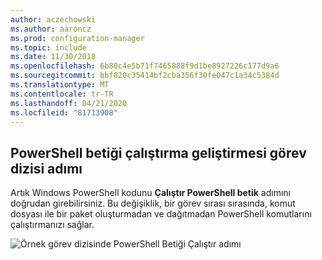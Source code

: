 ```yaml
---
author: aczechowski
ms.author: aaroncz
ms.prod: configuration-manager
ms.topic: include
ms.date: 11/30/2018
ms.openlocfilehash: 6b80c4e5b71f7465888f9d1be8927226c177d9a6
ms.sourcegitcommit: bbf820c35414bf2cba356f30fe047c1a34c5384d
ms.translationtype: MT
ms.contentlocale: tr-TR
ms.lasthandoff: 04/21/2020
ms.locfileid: "81713908"
---
```

## <a name="improvement-to-run-powershell-script-task-sequence-step"></a><a name="bkmk_posh"></a>PowerShell betiği çalıştırma geliştirmesi görev dizisi adımı
<!--1359389-->
Artık Windows PowerShell kodunu **Çalıştır PowerShell betik** adımını doğrudan girebilirsiniz. Bu değişiklik, bir görev sırası sırasında, komut dosyası ile bir paket oluşturmadan ve dağıtmadan PowerShell komutlarını çalıştırmanızı sağlar.

![Örnek görev dizisinde PowerShell Betiği Çalıştır adımı](../../media/1359389-powershell-ts-step.png)

